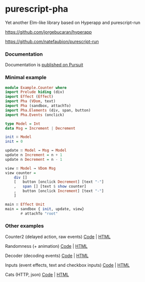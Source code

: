 # purescript-pha
Yet another Elm-like library based on Hyperapp and purescript-run

https://github.com/jorgebucaran/hyperapp

https://github.com/natefaubion/purescript-run

### Documentation
Documentation is [published on Pursuit](https://pursuit.purescript.org/packages/purescript-pha)

### Minimal example
```purescript
module Example.Counter where
import Prelude hiding (div)
import Effect (Effect)
import Pha (VDom, text)
import Pha (sandbox, attachTo)
import Pha.Elements (div, span, button)
import Pha.Events (onclick)

type Model = Int
data Msg = Increment | Decrement

init ∷ Model
init = 0

update ∷ Model → Msg → Model
update n Increment = n + 1
update n Decrement = n - 1

view ∷ Model → VDom Msg
view counter = 
    div []
    [   button [onclick Decrement] [text "-"]
    ,   span [] [text $ show counter]
    ,   button [onclick Increment] [text "-"]
    ]

main ∷ Effect Unit
main = sandbox { init, update, view}
       # attachTo "root"
```

### Other examples

Counter2 (delayed action, raw events) [Code](https://github.com/gbagan/purescript-pha/blob/master/examples/Counter2.purs) | [HTML](http://htmlpreview.github.io/?https://github.com/gbagan/purescript-pha/blob/master/examples/dist/ex-counter2.html)

Randomness (+ animation) [Code](https://github.com/gbagan/purescript-pha/blob/master/examples/Random.purs) |  [HTML](http://htmlpreview.github.io/?https://github.com/gbagan/purescript-pha/blob/master/examples/dist/ex-random.html)

Decoder (decoding events) [Code](https://github.com/gbagan/purescript-pha/blob/master/examples/Decoder.purs) | [HTML](http://htmlpreview.github.io/?https://github.com/gbagan/purescript-pha/blob/master/examples/dist/ex-decoder.html)

Inputs (event effects, text and checkbox inputs) [Code](https://github.com/gbagan/purescript-pha/blob/master/examples/Inputs.purs) | [HTML](http://htmlpreview.github.io/?https://github.com/gbagan/purescript-pha/blob/master/examples/dist/ex-inputs.html)

Cats (HTTP, json) [Code](https://github.com/gbagan/purescript-pha/blob/master/examples/Cats.purs) | [HTML](http://htmlpreview.github.io/?https://github.com/gbagan/purescript-pha/blob/master/examples/dist/ex-cats.html)
